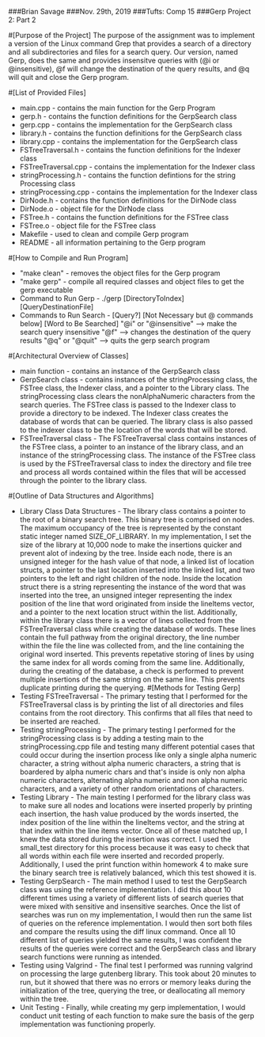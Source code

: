###Brian Savage
###Nov. 29th, 2019
###Tufts: Comp 15
###Gerp Project 2: Part 2


#[Purpose of the Project]
     The purpose of the assignment was to implement a version of the Linux 
     command Grep that provides a search of a directory and all subdirectories
     and files for a search query. Our version, named Gerp, does the same and 
     provides insensitve queries with (@i or @insensitive), @f will change the
     destination of the query results, and @q will quit and close the Gerp
     program.

#[List of Provided Files]
   - main.cpp - contains the main function for the Gerp Program
   - gerp.h - contains the function definitions for the GerpSearch class
   - gerp.cpp - contains the implementation for the GerpSearch class
   - library.h - contains the function definitions for the GerpSearch class
   - library.cpp - contains the implementation for the GerpSearch class
   - FSTreeTraversal.h - contains the function definitions for the Indexer
     		         class
   - FSTreeTraversal.cpp - contains the implementation for the Indexer class
   - stringProcessing.h - contains the function defintions for the string
     			  Processing class
   - stringProcessing.cpp - contains the implementation for the Indexer class
   - DirNode.h - contains the function definitions for the DirNode class
   - DirNode.o - object file for the DirNode class
   - FSTree.h - contains the function definitions for the FSTree class
   - FSTree.o - object file for the FSTree class
   - Makefile - used to clean and compile Gerp program
   - README - all information pertaining to the Gerp program

#[How to Compile and Run Program]
   - "make clean" - removes the object files for the Gerp program
   - "make gerp" - compile all required classes and object files to get the 
     	   	   gerp executable
   - Command to Run Gerp - 
     ./gerp [DirectoryToIndex] [QueryDestinationFile]
   - Commands to Run Search - 
     [Query?] [Not Necessary but @ commands below] [Word to Be Searched]
     "@i" or "@insensitive" --> make the search query insensitive
     "@f" --> changes the destination of the query results
     "@q" or "@quit" --> quits the gerp search program

#[Architectural Overview of Classes]
   - main function - contains an instance of the GerpSearch class
   - GerpSearch class - contains instances of the stringProcessing class, the
     		      	FSTree class, the Indexer class, and a pointer to the
			Library class. The stringProcessing class clears the
			nonAlphaNumeric characters from the search queries. The
			FSTree class is passed to the Indexer class to provide
			a directory to be indexed. The Indexer class creates 
			the database of words that can be queried. The library
			class is also passed to the indexer class to be the 
			location of the words that will be stored.
   - FSTreeTraversal class - The FSTreeTraversal class contains instances of
     		     	     the FSTree class, a pointer to an instance of the 
			     library class, and an instance of the 
			     stringProcessing class. The instance of the 
			     FSTree class is used by the FSTreeTraversal class
			     to index the directory and file tree and process
			     all words contained within the files that will be
			     accessed through the pointer to the library 
			     class. 

#[Outline of Data Structures and Algorithms]
   - Library Class Data Structures -
     The library class contains a pointer to the root of a binary search tree.
     This binary tree is comprised on nodes. The maximum occupancy of the tree
     is represented by the constant static integer named SIZE_OF_LIBRARY. In
     my implementation, I set the size of the library at 10,000 node to make
     the insertions quicker and prevent alot of indexing by the tree. Inside 
     each node, there is an unsigned integer for the hash value of that node,
     a linked list of location structs, a pointer to the last location inserted
     into the linked list, and two pointers to the left and right children of
     the node. Inside the location struct there is a string representing the
     instance of the word that was inserted into the tree, an unsigned integer
     representing the index position of the line that word originated from
     inside the lineItems vector, and a pointer to the next location struct 
     within the list. Additionally, within the library class there is a vector
     of lines collected from the FSTreeTraversal class while creating the 
     database of words. These lines contain the full pathway from the original
     directory, the line number within the file the line was collected from, 
     and the line containing the original word inserted. This prevents
     repetative storing of lines by using the same index for all words coming
     from the same line. Additionally, during the creating of the database, 
     a check is performed to prevent multiple insertions of the same string
     on the same line. This prevents duplicate printing during the querying.
#[Methods for Testing Gerp]   
   - Testing FSTreeTraversal -
     The primary testing that I performed for the FSTreeTraversal class is by
     printing the list of all directories and files contains from the root
     directory. This confirms that all files that need to be inserted are 
     reached.
   - Testing stringProcessing -
     The primary testing I performed for the stringProcessing class is by 
     adding a testing main to the stringProcessing.cpp file and testing many
     different potential cases that could occur during the insertion process
     like only a single alpha numeric character, a string without alpha 
     numeric characters, a string that is boardered by alpha numeric chars and
     that's inside is only non alpha numeric characters, alternating alpha
     numeric and non alpha numeric characters, and a variety of other random
     orientations of characters. 
   - Testing Library - 
     The main testing I performed for the library class was to make sure all
     nodes and locations were inserted properly by printing each insertion,
     the hash value produced by the words inserted, the index position of
     the line within the lineItems vector, and the string at that index within
     the line items vector. Once all of these matched up, I knew the
     data stored during the insertion was correct. I used the small_test
     directory for this process because it was easy to check that all words
     within each file were inserted and recorded properly. Additionally, I used
     the print function within homework 4 to make sure the binary search tree
     is relatively balanced, which this test showed it is.
   - Testing GerpSearch - 
     The main method I used to test the GerpSearch class was using the
     reference implementation. I did this about 10 different times using a
     variety of different lists of search queries that were mixed with 
     sensitive and insensitive searches. Once the list of searches was run on
     my implementation, I would then run the same list of queries on the 
     reference implementation. I would then sort both files and compare the
     results using the diff linux command. Once all 10 different list of 
     queries yielded the same results, I was confident the results of the 
     queries were correct and the GerpSearch class and library search functions
     were running as intended.
   - Testing using Valgrind - 
     The final test I performed was running valgrind on processing the large
     gutenberg library. This took about 20 minutes to run, but it showed that
     there was no errors or memory leaks during the initialization of the tree,
     querying the tree, or deallocating all memory within the tree. 
   - Unit Testing -
     Finally, while creating my gerp implementation, I would conduct unit 
     testing of each function to make sure the basis of the gerp 
     implementation was functioning properly. 
